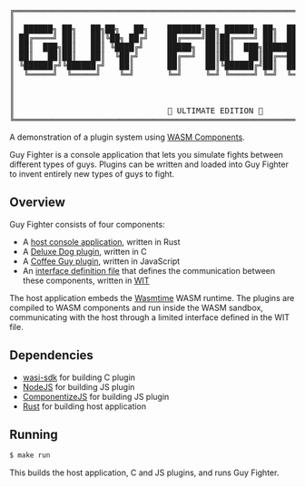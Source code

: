 <pre>
╔══════════════════════════════════════════════════════════════════════════════════════╗
║                                                                                      ║
║  ██████╗ ██╗   ██╗██╗   ██╗    ███████╗██╗ ██████╗ ██╗  ██╗████████╗███████╗██████╗  ║
║ ██╔════╝ ██║   ██║╚██╗ ██╔╝    ██╔════╝██║██╔════╝ ██║  ██║╚══██╔══╝██╔════╝██╔══██╗ ║
║ ██║  ███╗██║   ██║ ╚████╔╝     █████╗  ██║██║  ███╗███████║   ██║   █████╗  ██████╔╝ ║
║ ██║   ██║██║   ██║  ╚██╔╝      ██╔══╝  ██║██║   ██║██╔══██║   ██║   ██╔══╝  ██╔══██╗ ║
║ ╚██████╔╝╚██████╔╝   ██║       ██║     ██║╚██████╔╝██║  ██║   ██║   ███████╗██║  ██║ ║
║  ╚═════╝  ╚═════╝    ╚═╝       ╚═╝     ╚═╝ ╚═════╝ ╚═╝  ╚═╝   ╚═╝   ╚══════╝╚═╝  ╚═╝ ║
║                                                                                      ║
║                                                                                      ║ 
║                                                                                      ║
║                                🥊 ULTIMATE EDITION 🥊                               ║
╚══════════════════════════════════════════════════════════════════════════════════════╝
</pre>

A demonstration of a plugin system using [WASM Components](https://component-model.bytecodealliance.org/).

Guy Fighter is a console application that lets you simulate fights between different types of guys. Plugins can be written and loaded into Guy Fighter to invent entirely new types of guys to fight.

## Overview

Guy Fighter consists of four components:

- A [host console application](https://github.com/TartanLlama/guy-fighter/tree/main/guy-fighter), written in Rust
- A [Deluxe Dog plugin](https://github.com/TartanLlama/guy-fighter/tree/main/c-plugin), written in C
- A [Coffee Guy plugin](https://github.com/TartanLlama/guy-fighter/tree/main/js-plugin), written in JavaScript
- An [interface definition file](https://github.com/TartanLlama/guy-fighter/blob/main/guy-fighter/wit/guy-fighter.wit) that defines the communication between these components, written in [WIT](https://component-model.bytecodealliance.org/design/wit.html)

The host application embeds the [Wasmtime](https://github.com/bytecodealliance/wasmtime) WASM runtime. The plugins are compiled to WASM components and run inside the WASM sandbox, communicating with the host through a limited interface defined in the WIT file.

## Dependencies

- [wasi-sdk](https://github.com/WebAssembly/wasi-sdk) for building C plugin
- [NodeJS](https://nodejs.org/en/download) for building JS plugin
- [ComponentizeJS](https://github.com/bytecodealliance/ComponentizeJS) for building JS plugin
- [Rust](https://www.rust-lang.org/tools/install) for building host application

## Running

```bash
$ make run
```

This builds the host application, C and JS plugins, and runs Guy Fighter.
